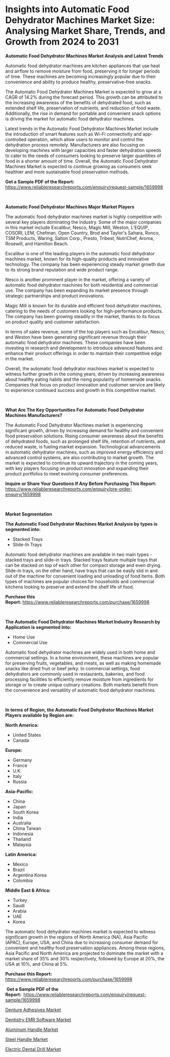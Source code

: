 <p><h1>Insights into Automatic Food Dehydrator Machines Market Size: Analysing Market Share, Trends, and Growth from 2024 to 2031</h1></p><p><strong>Automatic Food Dehydrator Machines Market Analysis and Latest Trends</strong></p>
<p><p>Automatic food dehydrator machines are kitchen appliances that use heat and airflow to remove moisture from food, preserving it for longer periods of time. These machines are becoming increasingly popular due to their convenience and ability to produce healthy, preservative-free snacks.</p><p>The Automatic Food Dehydrator Machines Market is expected to grow at a CAGR of 14.2% during the forecast period. This growth can be attributed to the increasing awareness of the benefits of dehydrated food, such as extended shelf life, preservation of nutrients, and reduction of food waste. Additionally, the rise in demand for portable and convenient snack options is driving the market for automatic food dehydrator machines.</p><p>Latest trends in the Automatic Food Dehydrator Machines Market include the introduction of smart features such as Wi-Fi connectivity and app-controlled operation, which allow users to monitor and control the dehydration process remotely. Manufacturers are also focusing on developing machines with larger capacities and faster dehydration speeds to cater to the needs of consumers looking to preserve larger quantities of food in a shorter amount of time. Overall, the Automatic Food Dehydrator Machines Market is expected to continue growing as consumers seek healthier and more sustainable food preservation methods.</p></p>
<p><strong>Get a Sample PDF of the Report:&nbsp;</strong> <a href="https://www.reliableresearchreports.com/enquiry/request-sample/1659998">https://www.reliableresearchreports.com/enquiry/request-sample/1659998</a></p>
<p>&nbsp;</p>
<p><strong>Automatic Food Dehydrator Machines Major Market Players</strong></p>
<p><p>The automatic food dehydrator machines market is highly competitive with several key players dominating the industry. Some of the major companies in this market include Excalibur, Nesco, Magic Mill, Weston, L’EQUIP, COSORI, LEM, Chefman, Open Country, Brod and Taylor's Sahara, Ronco, TSM Products, Waring, Salton Corp., Presto, Tribest, NutriChef, Aroma, Rosewill, and Hamilton Beach.</p><p>Excalibur is one of the leading players in the automatic food dehydrator machines market, known for its high-quality products and innovative technology. The company has been experiencing steady market growth due to its strong brand reputation and wide product range.</p><p>Nesco is another prominent player in the market, offering a variety of automatic food dehydrator machines for both residential and commercial use. The company has been expanding its market presence through strategic partnerships and product innovations.</p><p>Magic Mill is known for its durable and efficient food dehydrator machines, catering to the needs of customers looking for high-performance products. The company has been growing steadily in the market, thanks to its focus on product quality and customer satisfaction.</p><p>In terms of sales revenue, some of the top players such as Excalibur, Nesco, and Weston have been generating significant revenue through their automatic food dehydrator machines. These companies have been investing in research and development to introduce advanced features and enhance their product offerings in order to maintain their competitive edge in the market. </p><p>Overall, the automatic food dehydrator machines market is expected to witness further growth in the coming years, driven by increasing awareness about healthy eating habits and the rising popularity of homemade snacks. Companies that focus on product innovation and customer service are likely to experience continued success and growth in this competitive market.</p></p>
<p>&nbsp;</p>
<p><strong>What Are The Key Opportunities For Automatic Food Dehydrator Machines Manufacturers?</strong></p>
<p><p>The Automatic Food Dehydrator Machines market is experiencing significant growth, driven by increasing demand for healthy and convenient food preservation solutions. Rising consumer awareness about the benefits of dehydrated foods, such as prolonged shelf life, retention of nutrients, and reduced waste, is fueling market expansion. Technological advancements in automatic dehydrator machines, such as improved energy efficiency and advanced control systems, are also contributing to market growth. The market is expected to continue its upward trajectory in the coming years, with key players focusing on product innovation and expanding their product portfolios to meet evolving consumer preferences.</p></p>
<p><strong>Inquire or Share Your Questions If Any Before Purchasing This Report:</strong> <a href="https://www.reliableresearchreports.com/enquiry/pre-order-enquiry/1659998">https://www.reliableresearchreports.com/enquiry/pre-order-enquiry/1659998</a></p>
<p>&nbsp;</p>
<p><strong>Market Segmentation</strong></p>
<p><strong>The Automatic Food Dehydrator Machines Market Analysis by types is segmented into:</strong></p>
<p><ul><li>Stacked Trays</li><li>Slide-In Trays</li></ul></p>
<p><p>Automatic food dehydrator machines are available in two main types - stacked trays and slide-in trays. Stacked trays feature multiple trays that can be stacked on top of each other for compact storage and even drying. Slide-in trays, on the other hand, have trays that can be easily slid in and out of the machine for convenient loading and unloading of food items. Both types of machines are popular choices for households and commercial kitchens looking to preserve and extend the shelf life of food.</p></p>
<p><strong>Purchase this Report:&nbsp;</strong><a href="https://www.reliableresearchreports.com/purchase/1659998">https://www.reliableresearchreports.com/purchase/1659998</a></p>
<p>&nbsp;</p>
<p><strong>The Automatic Food Dehydrator Machines Market Industry Research by Application is segmented into:</strong></p>
<p><ul><li>Home Use</li><li>Commercial Use</li></ul></p>
<p><p>Automatic food dehydrator machines are widely used in both home and commercial settings. In a home environment, these machines are popular for preserving fruits, vegetables, and meats, as well as making homemade snacks like dried fruit or beef jerky. In commercial settings, food dehydrators are commonly used in restaurants, bakeries, and food processing facilities to efficiently remove moisture from ingredients for storage or to create unique culinary creations. Both markets benefit from the convenience and versatility of automatic food dehydrator machines.</p></p>
<p>&nbsp;</p>
<p><strong>In terms of Region, the Automatic Food Dehydrator Machines Market Players available by Region are:</strong></p>
<p>
    <p> <strong> North America: </strong>
        <ul>
            <li>United States</li>
            <li>Canada</li>
        </ul>
        </p> 
    <p> <strong> Europe: </strong>
        <ul>
            <li>Germany</li>
            <li>France</li>
            <li>U.K.</li>
            <li>Italy</li>
            <li>Russia</li>
        </ul>
        </p> 
    <p> <strong> Asia-Pacific: </strong>
        <ul>
            <li>China</li>
            <li>Japan</li>
            <li>South Korea</li>
            <li>India</li>
            <li>Australia</li>
            <li>China Taiwan</li>
            <li>Indonesia</li>
            <li>Thailand</li>
            <li>Malaysia</li>
        </ul>
        </p> 
    <p> <strong> Latin America: </strong>
        <ul>
            <li>Mexico</li>
            <li>Brazil</li>
            <li>Argentina Korea</li>
            <li>Colombia</li>
        </ul>
        </p> 
    <p> <strong> Middle East & Africa: </strong>
        <ul>
            <li>Turkey</li>
            <li>Saudi</li>
            <li>Arabia</li>
            <li>UAE</li>
            <li>Korea</li>
        </ul>
    </p>
    </p>
<p><p>The automatic food dehydrator machines market is expected to witness significant growth in the regions of North America (NA), Asia Pacific (APAC), Europe, USA, and China due to increasing consumer demand for convenient and healthy food preservation appliances. Among these regions, Asia Pacific and North America are projected to dominate the market with a market share of 35% and 30% respectively, followed by Europe at 20%, the USA at 10%, and China at 5%.</p></p>
<p><strong>Purchase this Report: </strong><a href="https://www.reliableresearchreports.com/purchase/1659998">https://www.reliableresearchreports.com/purchase/1659998</a></p>
<p>&nbsp;<strong>Get a Sample PDF of the Report:&nbsp;&nbsp;</strong><a href="https://www.reliableresearchreports.com/enquiry/request-sample/1659998">https://www.reliableresearchreports.com/enquiry/request-sample/1659998</a></p>
<p><strong></strong></p>
<p><p><a href="https://crocus-run-b5a.notion.site/Denture-Adhesives-Market-Size-Share-Trends-Analysis-Report-By-Material-By-Type-By-End-user-By--789f8e2847714f1abc9b9d076800f08c">Denture Adhesives Market</a></p><p><a href="https://metal-farmhouse-e95.notion.site/Dentistry-EMR-Software-Market-with-the-goal-of-estimating-the-market-size-and-future-growth-potentia-babeeda0be6a43b880e6f2f1c061ba89">Dentistry EMR Software Market</a></p><p><a href="https://view.publitas.com/reportprime-1/aluminum-handle-market-research-report-the-key-to-successful-business-strategy-forecasted-for-period-from-2024-2031/">Aluminum Handle Market</a></p><p><a href="https://view.publitas.com/reportprime-1/steel-handle-market-size-global-industry-overview-market-segmentation-and-forecast-2024-to-2031/">Steel Handle Market</a></p><p><a href="https://gratis-rainforest-2ca.notion.site/Electric-Dental-Drill-Market-Size-Focuses-on-Market-Dynamics-In-Depth-Analysis-and-Future-Projectio-556ab8f58c2d402e80b2832b9bbc80e0">Electric Dental Drill Market</a></p></p>